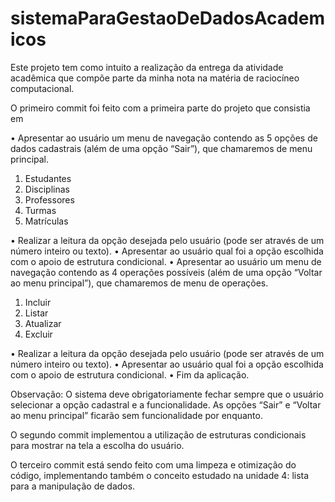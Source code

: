 ﻿# sistemaParaGestaoDeDadosAcademicos

 Este projeto tem como intuito a realização da entrega da atividade acadêmica que compõe parte da minha nota na matéria de raciocíneo computacional.
 
 O primeiro commit foi feito com a primeira parte do projeto que consistia em 
 
 •	Apresentar ao usuário um menu de navegação contendo as 5 opções de dados cadastrais (além de uma opção “Sair”), que chamaremos de menu principal.
1.	Estudantes
2.	Disciplinas
3.	Professores
4.	Turmas
5.	Matrículas
   
•	Realizar a leitura da opção desejada pelo usuário (pode ser através de um número inteiro ou texto).
•	Apresentar ao usuário qual foi a opção escolhida com o apoio de estrutura condicional.
•	Apresentar ao usuário um menu de navegação contendo as 4 operações possíveis (além de uma opção “Voltar ao menu principal”), que chamaremos de menu de operações.

1.	Incluir
2.	Listar
3.	Atualizar
4.	Excluir
   
•	Realizar a leitura da opção desejada pelo usuário (pode ser através de um número inteiro ou texto).
•	Apresentar ao usuário qual foi a opção escolhida com o apoio de estrutura condicional.
•	Fim da aplicação. 

Observação: O sistema deve obrigatoriamente fechar sempre que o usuário selecionar a opção cadastral e a funcionalidade. As opções “Sair” e “Voltar ao menu principal” ficarão sem funcionalidade por enquanto.

O segundo commit implementou a utilização de estruturas condicionais para mostrar na tela a escolha do usuário.

O terceiro commit está sendo feito com uma limpeza e otimização do código, implementando também o conceito estudado na unidade 4: lista para a manipulação de dados.
